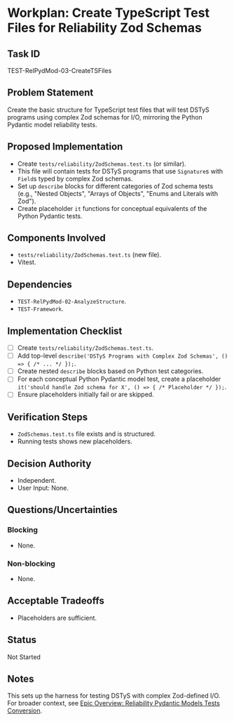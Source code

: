 # Workplan: Create TypeScript Test Files for Reliability Zod Schemas

## Task ID
TEST-RelPydMod-03-CreateTSFiles

## Problem Statement
Create the basic structure for TypeScript test files that will test DSTyS programs using complex Zod schemas for I/O, mirroring the Python Pydantic model reliability tests.

## Proposed Implementation
- Create `tests/reliability/ZodSchemas.test.ts` (or similar).
- This file will contain tests for DSTyS programs that use `Signature`s with `Field`s typed by complex Zod schemas.
- Set up `describe` blocks for different categories of Zod schema tests (e.g., "Nested Objects", "Arrays of Objects", "Enums and Literals with Zod").
- Create placeholder `it` functions for conceptual equivalents of the Python Pydantic tests.

## Components Involved
- `tests/reliability/ZodSchemas.test.ts` (new file).
- Vitest.

## Dependencies
- `TEST-RelPydMod-02-AnalyzeStructure`.
- `TEST-Framework`.

## Implementation Checklist
- [ ] Create `tests/reliability/ZodSchemas.test.ts`.
- [ ] Add top-level `describe('DSTyS Programs with Complex Zod Schemas', () => { /* ... */ });`.
- [ ] Create nested `describe` blocks based on Python test categories.
- [ ] For each conceptual Python Pydantic model test, create a placeholder `it('should handle Zod schema for X', () => { /* Placeholder */ });`.
- [ ] Ensure placeholders initially fail or are skipped.

## Verification Steps
- `ZodSchemas.test.ts` file exists and is structured.
- Running tests shows new placeholders.

## Decision Authority
- Independent.
- User Input: None.

## Questions/Uncertainties
### Blocking
- None.
### Non-blocking
- None.

## Acceptable Tradeoffs
- Placeholders are sufficient.

## Status
Not Started

## Notes
This sets up the harness for testing DSTyS with complex Zod-defined I/O.
For broader context, see [Epic Overview: Reliability Pydantic Models Tests Conversion](../../docs/planning/workplans/TEST-ReliabilityPydanticModelsTests.md).